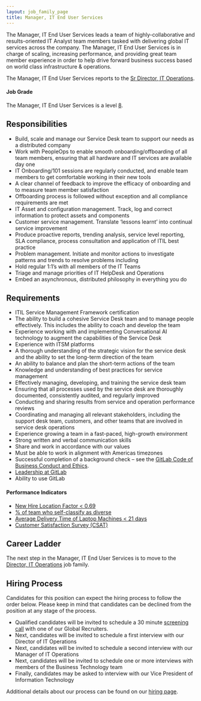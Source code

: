 ```yaml
---
layout: job_family_page
title: Manager, IT End User Services
---
```


The Manager, IT End User Services leads a team of highly-collaborative and results-oriented IT Analyst team members tasked with delivering global IT services across the company. The Manager, IT End User Services is in charge of scaling, increasing performance, and providing great team member experience in order to help drive forward business success based on world class infrastructure & operations.

The Manager, IT End User Services reports to the [Sr Director, IT Operations](https://about.gitlab.com/job-families/finance/director-it-operations/).

#### Job Grade
The Manager, IT End User Services is a level [8](/handbook/total-rewards/compensation/compensation-calculator/#gitlab-job-grades).

## Responsibilities
* Build, scale and manage our Service Desk team to support our needs as a distributed company
* Work with PeopleOps to enable smooth onboarding/offboarding of all team members, ensuring that all hardware and IT services are available day one
* IT Onboarding/101 sessions are regularly conducted, and enable team members to get comfortable working in their new tools
* A clear channel of feedback to improve the efficacy of onboarding and to measure team member satisfaction
* Offboarding process is followed without exception and all compliance requirements are met
* IT Asset and configuration management. Track, log and correct information to protect assets and components
* Customer service management. Translate ‘lessons learnt’ into continual service improvement
* Produce proactive reports, trending analysis, service level reporting, SLA compliance, process consultation and application of ITIL best practice
* Problem management. Initiate and monitor actions to investigate patterns and trends to resolve problems including 
* Hold regular 1:1’s with all members of the IT Teams
* Triage and manage priorities of IT HelpDesk and Operations
* Embed an asynchronous, distributed philosophy in everything you do

## Requirements
* ITIL Service Management Framework certification 
* The ability to build a cohesive Service Desk team and to manage people effectively. This includes the ability to coach and develop the team
* Experience working with and implementing Conversational AI technology to augment the capabilities of the Service Desk
* Experience with ITSM platforms 
* A thorough understanding of the strategic vision for the service desk and the ability to set the long-term direction of the team
* An ability to balance and plan the short-term actions of the team
* Knowledge and understanding of best practices for service management
* Effectively managing, developing, and training the service desk team
* Ensuring that all processes used by the service desk are thoroughly documented, consistently audited, and regularly improved
* Conducting and sharing results from service and operation performance reviews
* Coordinating and managing all relevant stakeholders, including the support desk team, customers, and other teams that are involved in service desk operations
* Experience growing a team in a fast-paced, high-growth environment
* Strong written and verbal communication skills
* Share and work in accordance with our values
* Must be able to work in alignment with Americas timezones
* Successful completion of a background check – see the [GitLab Code of Business Conduct and Ethics](https://ir.gitlab.com/static-files/7d8c7eb3-cb17-4d68-a607-1b7a1fa1c95d).
* [Leadership at GitLab](https://about.gitlab.com/company/team/structure/#management-group)
* Ability to use GitLab



#### Performance Indicators
* [New Hire Location Factor < 0.69](https://about.gitlab.com/handbook/business-ops/metrics/#new-hire-location-factor--069)
* [% of team who self-classify as diverse](https://about.gitlab.com/handbook/business-ops/metrics/#percent--of-team-who-self-classify-as-diverse)
* [Average Delivery Time of Laptop Machines < 21 days](https://about.gitlab.com/handbook/business-ops/metrics/#average-delivery-time-of-laptop-machines--21-days)
* [Customer Satisfaction Survey (CSAT)](https://about.gitlab.com/handbook/business-ops/metrics/#customer-satisfaction-survey-csat)

## Career Ladder
The next step in the Manager, IT End User Services is to move to the [Director, IT Operations](https://about.gitlab.com/job-families/finance/director-it-operations/) job family.

## Hiring Process
Candidates for this position can expect the hiring process to follow the order below. Please keep in mind that candidates can be declined from the position at any stage of the process.
* Qualified candidates will be invited to schedule a 30 minute [screening call](/handbook/hiring/interviewing/#screening-call) with one of our Global Recruiters.
* Next, candidates will be invited to schedule a first interview with our Director of IT Operations
* Next, candidates will be invited to schedule a second interview with our Manager of IT Operations
* Next, candidates will be invited to schedule one or more interviews with members of the Business Technology team
* Finally, candidates may be asked to interview with our Vice President of Information Technology

Additional details about our process can be found on our [hiring page](/handbook/hiring/).

